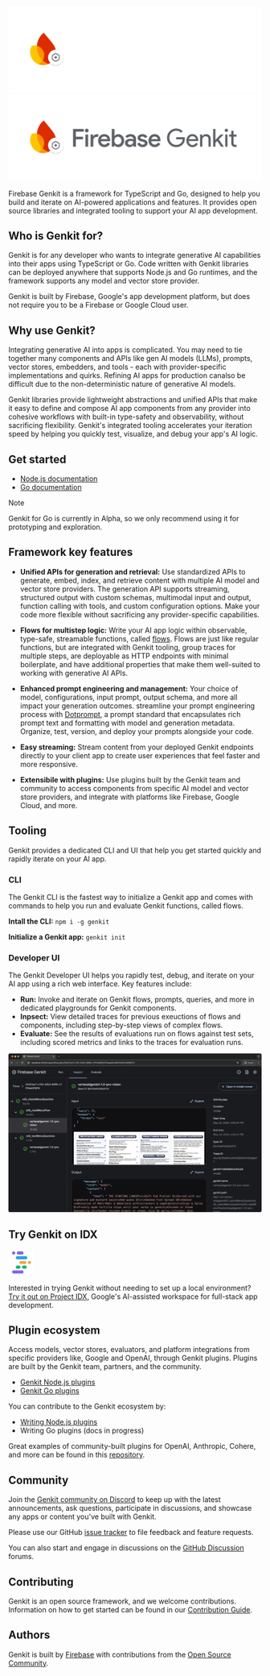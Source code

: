 ![Firebase Genkit logo](docs/resources/genkit-logo-dark.png#gh-dark-mode-only 'Firebase Genkit')
![Firebase Genkit logo](docs/resources/genkit-logo.png#gh-light-mode-only 'Firebase Genkit')

Firebase Genkit is a framework for TypeScript and Go, designed to help you build and iterate on AI-powered applications and features. It provides open source libraries and integrated tooling to support your AI app development.

## Who is Genkit for?

Genkit is for any developer who wants to integrate generative AI capabilities into their apps using TypeScript or Go. Code written with Genkit libraries can be deployed anywhere that supports Node.js and Go runtimes, and the framework supports any model and vector store provider.

Genkit is built by Firebase, Google's app development platform, but does not require you to be a Firebase or Google Cloud user.

## Why use Genkit?

Integrating generative AI into apps is complicated. You may need to tie together many components and APIs like gen AI models (LLMs), prompts, vector stores, embedders, and tools - each with provider-specific implementations and quirks. Refining AI apps for production canalso be difficult due to the non-deterministic nature of generative AI models.

Genkit libraries provide lightweight abstractions and unified APIs that make it easy to define and compose AI app components from any provider into cohesive workflows with built-in type-safety and observability, without sacrificing flexibility. Genkit's integrated tooling accelerates your iteration speed by helping you quickly test, visualize, and debug your app's AI logic.

## Get started

- [Node.js documentation](https://firebase.google.com/docs/genkit/get-started)
- [Go documentation](https://github.com/firebase/genkit/blob/main/docs-go/get-started-go.md)

> [!NOTE]
> Genkit for Go is currently in Alpha, so we only recommend using it for prototyping and exploration. 

## Framework key features

- **Unified APIs for generation and retrieval:** Use standardized APIs to generate, embed, index, and retrieve content with multiple AI model and vector store providers. The generation API supports streaming, structured output with custom schemas, multimodal input and output, function calling with tools, and custom configuration options. Make your code more flexible without sacrificing any provider-specific capabilities.

- **Flows for multistep logic:** Write your AI app logic within observable, type-safe, streamable functions, called [flows](https://firebase.google.com/docs/genkit/flows). Flows are just like regular functions, but are integrated with Genkit tooling, group traces for multiple steps, are deployable as HTTP endpoints with minimal boilerplate, and have additional properties that make them well-suited to working with generative AI APIs. 

- **Enhanced prompt engineering and management:** Your choice of model, configurations, input prompt, output schema, and more all impact your generation outcomes. streamline your prompt engineering process with [Dotprompt](https://firebase.google.com/docs/genkit/dotprompt), a prompt standard that encapsulates rich prompt text and formatting with model and generation metadata. Organize, test, version, and deploy your prompts alongside your code.

- **Easy streaming:** Stream content from your deployed Genkit endpoints directly to your client app to create user experiences that feel faster and more responsive.

- **Extensibile with plugins:** Use plugins built by the Genkit team and community to access components from specific AI model and vector store providers, and integrate with platforms like Firebase, Google Cloud, and more. 

## Tooling

Genkit provides a dedicated CLI and UI that help you get started quickly and rapidly iterate on your AI app.

### CLI

The Genkit CLI is the fastest way to initialize a Genkit app and comes with commands to help you run and evaluate Genkit functions, called flows. 

**Intall the CLI:** `npm i -g genkit`

**Initialize a Genkit app:** `genkit init`

### Developer UI

The Genkit Developer UI helps you rapidly test, debug, and iterate on your AI app using a rich web interface. Key features include:

- **Run:** Invoke and iterate on Genkit flows, prompts, queries, and more in dedicated playgrounds for Genkit components.
- **Inpsect:** View detailed traces for previous exeuctions of flows and components, including step-by-step views of complex flows.
- **Evaluate:** See the results of evaluations run on flows against test sets, including scored metrics and links to the traces for evaluation runs. 

<img src="docs/resources/readme-ui-traces-screenshot.png" width="700" alt="Screenshot of Genkit Developer UI showing traces">

## Try Genkit on IDX

<img src="docs/resources/idx-logo.png" width="50" alt="Project IDX logo">

Interested in trying Genkit without needing to set up a local environment? [Try it out on Project IDX](https://idx.google.com/new/genkit), Google's AI-assisted workspace for full-stack app development.

## Plugin ecosystem

Access models, vector stores, evaluators, and platform integrations from specific providers like, Google and OpenAI, through Genkit plugins. Plugins are built by the Genkit team, partners, and the community.

- [Genkit Node.js plugins](https://www.npmjs.com/search?q=keywords:genkit-plugin)
- [Genkit Go plugins](https://pkg.go.dev/github.com/firebase/genkit/go#section-directories)

You can contribute to the Genkit ecosystem by:
- [Writing Node.js plugins](https://firebase.google.com/docs/genkit/plugin-authoring)
- Writing Go plugins (docs in progress)

Great examples of community-built plugins for OpenAI, Anthropic, Cohere, and more can be found in this [repository](https://github.com/TheFireCo/genkit-plugins).

## Community

Join the [Genkit community on Discord](https://discord.gg/qXt5zzQKpc) to keep up with the latest announcements, ask questions, participate in discussions, and showcase any apps or content you've built with Genkit.

Please use our GitHub [issue tracker](https://github.com/firebase/genkit/issues) to file feedback and feature requests.

You can also start and engage in discussions on the [GitHub Discussion](https://github.com/firebase/genkit/discussions) forums.

## Contributing

Genkit is an open source framework, and we welcome contributions. Information on how to get started can be found in our [Contribution Guide](CONTRIBUTING.md).

## Authors

Genkit is built by [Firebase](https://firebase.google.com/products/genkit) with contributions from the [Open Source Community](https://github.com/firebase/genkit/graphs/contributors).